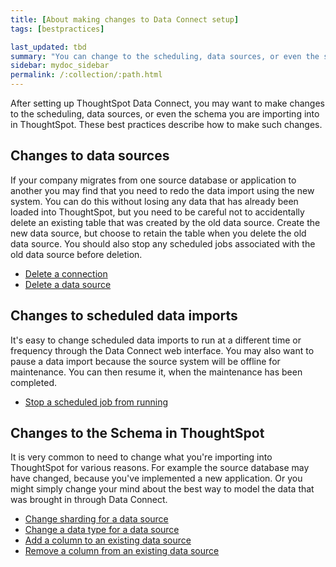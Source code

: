 ```yaml
---
title: [About making changes to Data Connect setup]
tags: [bestpractices]

last_updated: tbd
summary: "You can change to the scheduling, data sources, or even the schema."
sidebar: mydoc_sidebar
permalink: /:collection/:path.html
---
```

After setting up ThoughtSpot Data Connect, you may want to make changes to the scheduling, data sources, or even the schema you are importing into in ThoughtSpot. These best practices describe how to make such changes.

## Changes to data sources

If your company migrates from one source database or application to another you may find that you need to redo the data import using the new system. You can do this without losing any data that has already been loaded into ThoughtSpot, but you need to be careful not to accidentally delete an existing table that was created by the old data source. Create the new data source, but choose to retain the table when you delete the old data source. You should also stop any scheduled jobs associated with the old data source before deletion.

-   [Delete a connection](delete-a-connection.html#)
-   [Delete a data source](delete-data-source.html#)

## Changes to scheduled data imports

It's easy to change scheduled data imports to run at a different time or frequency through the Data Connect web interface. You may also want to pause a data import because the source system will be offline for maintenance. You can then resume it, when the maintenance has been completed.

-   [Stop a scheduled job from running](stop-scheduled-job.html#)

## Changes to the Schema in ThoughtSpot

It is very common to need to change what you're importing into ThoughtSpot for various reasons. For example the source database may have changed, because you've implemented a new application. Or you might simply change your mind about the best way to model the data that was brought in through Data Connect.

-   [Change sharding for a data source](change-sharding.html#)
-   [Change a data type for a data source](change-data-type.html#)
-   [Add a column to an existing data source](add-a-column.html#)
-   [Remove a column from an existing data source](remove-column.html#)
